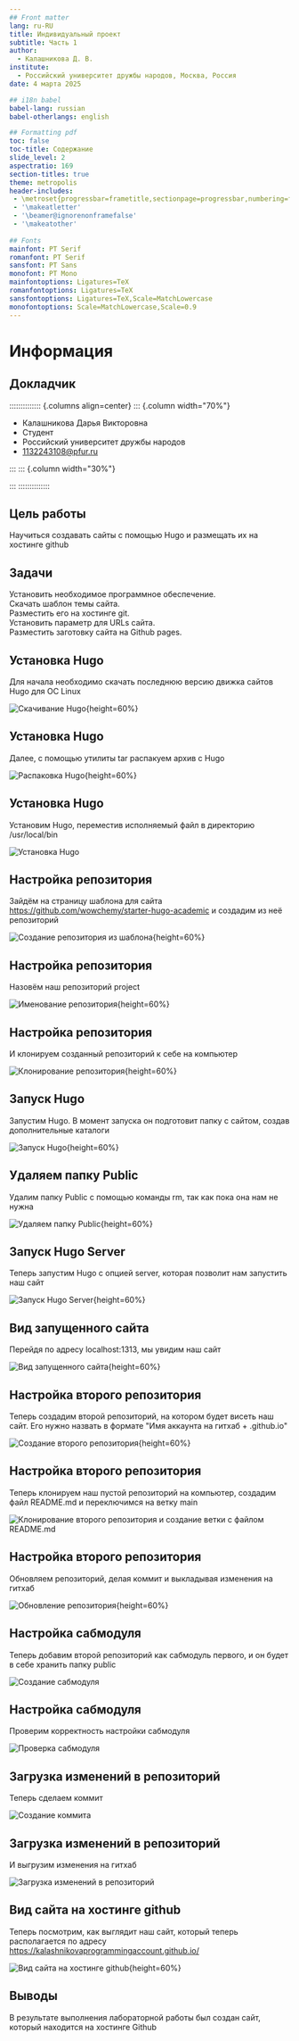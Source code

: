 ```yaml
---
## Front matter
lang: ru-RU
title: Индивидуальный проект
subtitle: Часть 1
author:
  - Калашникова Д. В.
institute:
  - Российский университет дружбы народов, Москва, Россия
date: 4 марта 2025

## i18n babel
babel-lang: russian
babel-otherlangs: english

## Formatting pdf
toc: false
toc-title: Содержание
slide_level: 2
aspectratio: 169
section-titles: true
theme: metropolis
header-includes:
 - \metroset{progressbar=frametitle,sectionpage=progressbar,numbering=fraction}
 - '\makeatletter'
 - '\beamer@ignorenonframefalse'
 - '\makeatother'
 
## Fonts
mainfont: PT Serif
romanfont: PT Serif
sansfont: PT Sans
monofont: PT Mono
mainfontoptions: Ligatures=TeX
romanfontoptions: Ligatures=TeX
sansfontoptions: Ligatures=TeX,Scale=MatchLowercase
monofontoptions: Scale=MatchLowercase,Scale=0.9
---
```


# Информация

## Докладчик

:::::::::::::: {.columns align=center}
::: {.column width="70%"}

  * Калашникова Дарья Викторовна
  * Студент
  * Российский университет дружбы народов
  * [1132243108@pfur.ru](mailto:1132243108@pfur.ru)

:::
::: {.column width="30%"}

:::
::::::::::::::

## Цель работы

Научиться создавать сайты с помощью Hugo и размещать их на хостинге github 

## Задачи

Установить необходимое программное обеспечение.  
Скачать шаблон темы сайта.  
Разместить его на хостинге git.  
Установить параметр для URLs сайта.  
Разместить заготовку сайта на Github pages.

## Установка Hugo

Для начала необходимо скачать последнюю версию движка сайтов Hugo для ОС Linux 

![Скачивание Hugo](image/1.png){height=60%}

## Установка Hugo

Далее, с помощью утилиты tar распакуем архив с Hugo

![Распаковка Hugo](image/2.png){height=60%}

## Установка Hugo

Установим Hugo, переместив исполняемый файл в директорию /usr/local/bin

![Установка Hugo](image/3.png)

## Настройка репозитория

Зайдём на страницу шаблона для сайта https://github.com/wowchemy/starter-hugo-academic и создадим из неё репозиторий

![Создание репозитория из шаблона](image/4.png){height=60%}

## Настройка репозитория

Назовём наш репозиторий project

![Именование репозитория](image/5.png){height=60%}

## Настройка репозитория

И клонируем созданный репозиторий к себе на компьютер 

![Клонирование репозитория](image/6.png){height=60%}

## Запуск Hugo

Запустим Hugo. В момент запуска он подготовит папку с сайтом, создав дополнительные каталоги 

![Запуск Hugo](image/7.png){height=60%}

## Удаляем папку Public

Удалим папку Public с помощью команды rm, так как пока она нам не нужна

![Удаляем папку Public](image/8.png){height=60%}

## Запуск Hugo Server

Теперь запустим Hugo с опцией server, которая позволит нам запустить наш сайт

![Запуск Hugo Server](image/9.png){height=60%}

## Вид запущенного сайта

Перейдя по адресу localhost:1313, мы увидим наш сайт 

![Вид запущенного сайта](image/10.png){height=60%}

## Настройка второго репозитория

Теперь создадим второй репозиторий, на котором будет висеть наш сайт. Его нужно назвать в формате "Имя аккаунта на гитхаб + .github.io" 

![Создание второго репозитория](image/11.png){height=60%}

## Настройка второго репозитория

Теперь клонируем наш пустой репозиторий на компьютер, создадим файл README.md и переключимся на ветку main 

![Клонирование второго репозитория и создание ветки с файлом README.md](image/12.png)

## Настройка второго репозитория

Обновляем репозиторий, делая коммит и выкладывая изменения на гитхаб

![Обновление репозитория](image/14.png){height=60%}

## Настройка сабмодуля

Теперь добавим второй репозиторий как сабмодуль первого, и он будет в себе хранить папку public 

![Создание сабмодуля](image/15.png)

## Настройка сабмодуля

Проверим корректность настройки сабмодуля 

![Проверка сабмодуля](image/16.png)

## Загрузка изменений в репозиторий

Теперь сделаем коммит 

![Создание коммита](image/17.png)

## Загрузка изменений в репозиторий

И выгрузим изменения на гитхаб

![Загрузка изменений в репозиторий](image/18.png)

## Вид сайта на хостинге github

Теперь посмотрим, как выглядит наш сайт, который теперь располагается по адресу https://kalashnikovaprogrammingaccount.github.io/

![Вид сайта на хостинге github](image/19.png){height=60%}

## Выводы

В результате выполнения лабораторной работы был создан сайт, который находится на хостинге Github
